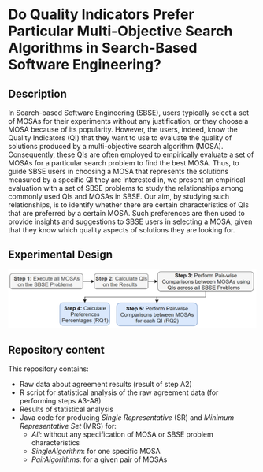 # Do Quality Indicators Prefer Particular Multi-Objective Search Algorithms in Search-Based Software Engineering?

## Description
In Search-based Software Engineering (SBSE), users typically select a set of MOSAs for their experiments without any justification, or they choose a MOSA because of its popularity. However, the users, indeed, know the Quality Indicators (QI) that they want to use to evaluate the quality of solutions produced by a multi-objective search algorithm (MOSA). Consequently, these QIs are often employed to empirically evaluate a set of MOSAs for a particular search problem to find the best MOSA. Thus, to guide SBSE users in choosing a MOSA that represents the solutions measured by a specific QI they are interested in, we present an empirical evaluation with a set of SBSE problems to study the relationships among commonly used QIs and MOSAs in SBSE. Our aim, by studying such relationships, is to identify whether there are certain characteristics of QIs that are preferred by a certain MOSA. Such preferences are then used to provide insights and suggestions to SBSE users in selecting a MOSA, given that they know which quality aspects of solutions they are looking for.

## Experimental Design
![Process](https://github.com/mosaselection/mosaselectiongecco/blob/master/design.png)

## Repository content
This repository contains: 
* Raw data about agreement results (result of step A2)
* R script for statistical analysis of the raw agreement data (for performing steps A3-A8)
* Results of statistical analysis
* Java code for producing *Single Representative* (SR) and *Minimum Representative Set* (MRS) for:
  * *All*: without any specification of MOSA or SBSE problem characteristics
  * *SingleAlgorithm*: for one specific MOSA
  * *PairAlgorithms*: for a given pair of MOSAs
  


